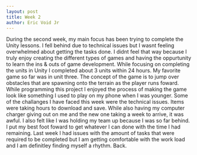 ```yaml
---
layout: post
title: Week 2
author: Eric Void Jr
---
```


During the second week, my main focus has been trying to complete the Unity lessons. I fell behind due to technical issues but I wasnt feeling overwhelmed about getting the tasks done. I didnt feel that way because I truly enjoy creating the different types of games and having the oppurtunity to learn the ins & outs of game development.
While focusing on completing the units in Unity I completed about 3 units within 24 hours. My favorite game so far was in unit three. The concept of the game is to jump over obstacles that are spawning onto the terrain as the player runs foward. While programming this project I enjoyed the process of making the game look like something I used to play on my phone when I was younger. 
Some of the challanges I have faced this week were the technical issues. Items were taking hours to download and save. While also having my computer charger giving out on me and the new one taking a week to arrive, it was awful. I also felt like I was holding my team up because I was so far behind. I put my best foot foward to get whatever I can done with the time I had remaining.
Last week I had issues with the amount of tasks that were required to be completed but I am getting comfortable with the work load and I am definitley finding myself a rhythm. Back.
